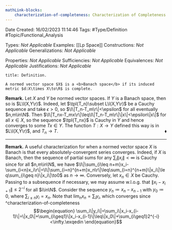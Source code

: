 ```yaml
---
mathLink-blocks:
    characterization-of-completeness: Characterization of Completeness
---
```


<div class="topSpace"></div>

Date Created: 16/02/2023 11:14:46
Tags: #Type/Definition #Topic/Functional_Analysis

Types: <i>Not Applicable</i>
Examples: [[Lp Space]]
Constructions: <i>Not Applicable</i>
Generalizations: <i>Not Applicable</i>

Properties: <i>Not Applicable</i>
Sufficiencies: <i>Not Applicable</i>
Equivalences: <i>Not Applicable</i>
Justifications: <i>Not Applicable</i>

``` ad-Definition
title: Definition.

A normed vector space $X$ is a <b>Banach space</b> if its induced metric $d:X\times X\to\R$ is complete.

```

<b>Remark.</b> Let $X$ and $Y$ be normed vector spaces. If $Y$ is a Banach space, then so is $L\l(X,Y\r)$. Indeed, let $\tpl{T_n}\subset L\l(X,Y\r)$ be a Cauchy sequence and take $\epsilon>0$, so $\l\|T_n-T_m\r\|<\epsilon$ for all eventually $n,m\in\N$. Then $\l\|T_nx-T_mx\r\|\leq\l\|T_n-T_m\r\|\|x\|<\epsilon\|x\|$ for all $x\in X$, so the sequence $\tpl{T_nx}$ is Cauchy in $Y$ and hence converges to some $Tx\in Y$. The function $T:X\to Y$ defined this way is in $L\l(X,Y\r)$, and $T_n\to T$.<span style="float:right;">$\blacklozenge$</span>

---

<b>Remark.</b> A useful characterization for when a normed vector space $X$ is Banach is that every absolutely-convergent series converges. Indeed, if $X$ is Banach, then the sequence of partial sums for any $\sum_i\|x_i\|<\infty$ is Cauchy since for all $n,m\in\N$, we have $\l\|\sum_{i\leq n+m}x_i-\sum_{i<n}x_i\r\|=\l\|\sum_{i=n}^{n+m}x_n\r\|\leq\sum_{i=n}^{n+m}\|x_i\|\leq\sum_{i\geq n}\|x_i\|\to0$ as $n\to\infty$. Conversely, let $x_n\in X$ be Cauchy. Passing to a subsequence if necessary, we may assume w.l.o.g. that $\|x_i-x_{i+1}\|\leq2^{-i}$ for all $i\in\N$. Consider the sequence $y_n\coloneqq x_n-x_{n-1}$ with $y_0\coloneqq0$, where $\sum_{i\leq n}y_i=x_n$. Note that $\lim_nx_n=\sum_iy_i$, which converges since ^characterization-of-completeness
$$\begin{equation}
    \sum_i\|y_i\|=\sum_i\|x_i-x_{i-1}\|=\|x_0\|+\sum_{i\geq1}\|x_i-x_{i-1}\|\leq\|x_0\|+\sum_{i\geq1}2^{-i}<\infty.\exqedin
\end{equation}$$

